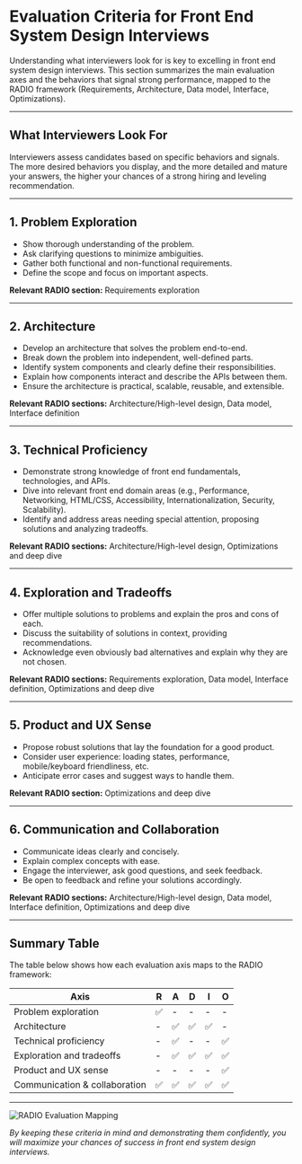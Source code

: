 # Evaluation Criteria for Front End System Design Interviews

Understanding what interviewers look for is key to excelling in front end system design interviews. This section summarizes the main evaluation axes and the behaviors that signal strong performance, mapped to the RADIO framework (Requirements, Architecture, Data model, Interface, Optimizations).

---

## What Interviewers Look For

Interviewers assess candidates based on specific behaviors and signals. The more desired behaviors you display, and the more detailed and mature your answers, the higher your chances of a strong hiring and leveling recommendation.

---

## 1. Problem Exploration
- Show thorough understanding of the problem.
- Ask clarifying questions to minimize ambiguities.
- Gather both functional and non-functional requirements.
- Define the scope and focus on important aspects.

**Relevant RADIO section:** Requirements exploration

---

## 2. Architecture
- Develop an architecture that solves the problem end-to-end.
- Break down the problem into independent, well-defined parts.
- Identify system components and clearly define their responsibilities.
- Explain how components interact and describe the APIs between them.
- Ensure the architecture is practical, scalable, reusable, and extensible.

**Relevant RADIO sections:** Architecture/High-level design, Data model, Interface definition

---

## 3. Technical Proficiency
- Demonstrate strong knowledge of front end fundamentals, technologies, and APIs.
- Dive into relevant front end domain areas (e.g., Performance, Networking, HTML/CSS, Accessibility, Internationalization, Security, Scalability).
- Identify and address areas needing special attention, proposing solutions and analyzing tradeoffs.

**Relevant RADIO sections:** Architecture/High-level design, Optimizations and deep dive

---

## 4. Exploration and Tradeoffs
- Offer multiple solutions to problems and explain the pros and cons of each.
- Discuss the suitability of solutions in context, providing recommendations.
- Acknowledge even obviously bad alternatives and explain why they are not chosen.

**Relevant RADIO sections:** Requirements exploration, Data model, Interface definition, Optimizations and deep dive

---

## 5. Product and UX Sense
- Propose robust solutions that lay the foundation for a good product.
- Consider user experience: loading states, performance, mobile/keyboard friendliness, etc.
- Anticipate error cases and suggest ways to handle them.

**Relevant RADIO section:** Optimizations and deep dive

---

## 6. Communication and Collaboration
- Communicate ideas clearly and concisely.
- Explain complex concepts with ease.
- Engage the interviewer, ask good questions, and seek feedback.
- Be open to feedback and refine your solutions accordingly.

**Relevant RADIO sections:** Architecture/High-level design, Data model, Interface definition, Optimizations and deep dive

---

## Summary Table

The table below shows how each evaluation axis maps to the RADIO framework:

| Axis                        | R   | A   | D   | I   | O   |
|-----------------------------|-----|-----|-----|-----|-----|
| Problem exploration         | ✅  | -   | -   | -   | -   |
| Architecture                | -   | ✅  | ✅  | ✅  | -   |
| Technical proficiency       | -   | ✅  | -   | -   | ✅  |
| Exploration and tradeoffs   | -   | ✅  | ✅  | ✅  | ✅  |
| Product and UX sense        | -   | -   | -   | -   | ✅  |
| Communication & collaboration| ✅  | ✅  | ✅  | ✅  | ✅  |

---

![RADIO Evaluation Mapping](https://i.imgur.com/1Q9Qw2w.png)

*By keeping these criteria in mind and demonstrating them confidently, you will maximize your chances of success in front end system design interviews.*